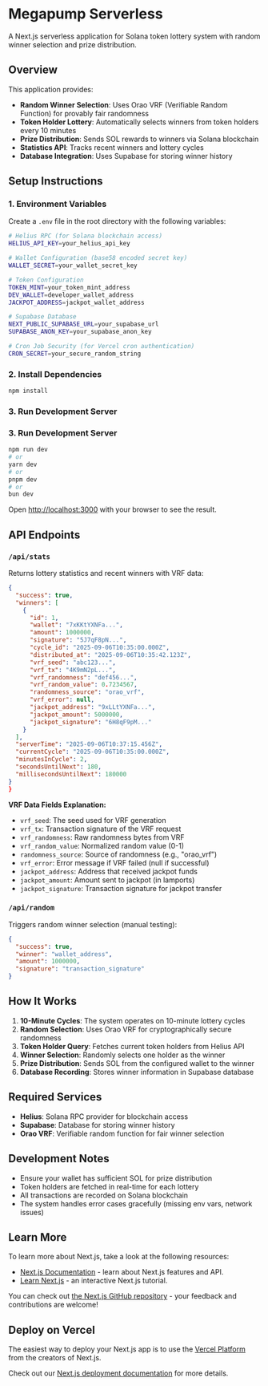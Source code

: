 # Megapump Serverless

A Next.js serverless application for Solana token lottery system with random winner selection and prize distribution.

## Overview

This application provides:
- **Random Winner Selection**: Uses Orao VRF (Verifiable Random Function) for provably fair randomness
- **Token Holder Lottery**: Automatically selects winners from token holders every 10 minutes
- **Prize Distribution**: Sends SOL rewards to winners via Solana blockchain
- **Statistics API**: Tracks recent winners and lottery cycles
- **Database Integration**: Uses Supabase for storing winner history

## Setup Instructions

### 1. Environment Variables

Create a `.env` file in the root directory with the following variables:

```bash
# Helius RPC (for Solana blockchain access)
HELIUS_API_KEY=your_helius_api_key

# Wallet Configuration (base58 encoded secret key)
WALLET_SECRET=your_wallet_secret_key

# Token Configuration
TOKEN_MINT=your_token_mint_address
DEV_WALLET=developer_wallet_address
JACKPOT_ADDRESS=jackpot_wallet_address

# Supabase Database
NEXT_PUBLIC_SUPABASE_URL=your_supabase_url
SUPABASE_ANON_KEY=your_supabase_anon_key

# Cron Job Security (for Vercel cron authentication)
CRON_SECRET=your_secure_random_string
```

### 2. Install Dependencies

```bash
npm install
```

### 3. Run Development Server

### 3. Run Development Server

```bash
npm run dev
# or
yarn dev
# or
pnpm dev
# or
bun dev
```

Open [http://localhost:3000](http://localhost:3000) with your browser to see the result.

## API Endpoints

### `/api/stats`
Returns lottery statistics and recent winners with VRF data:
```json
{
  "success": true,
  "winners": [
    {
      "id": 1,
      "wallet": "7xKKtYXNFa...",
      "amount": 1000000,
      "signature": "5J7qF8pN...",
      "cycle_id": "2025-09-06T10:35:00.000Z",
      "distributed_at": "2025-09-06T10:35:42.123Z",
      "vrf_seed": "abc123...",
      "vrf_tx": "4K9mN2pL...",
      "vrf_randomness": "def456...",
      "vrf_random_value": 0.7234567,
      "randomness_source": "orao_vrf",
      "vrf_error": null,
      "jackpot_address": "9xLLtYXNFa...",
      "jackpot_amount": 5000000,
      "jackpot_signature": "6H8qF9pM..."
    }
  ],
  "serverTime": "2025-09-06T10:37:15.456Z",
  "currentCycle": "2025-09-06T10:35:00.000Z",
  "minutesInCycle": 2,
  "secondsUntilNext": 180,
  "millisecondsUntilNext": 180000
}
}
```

**VRF Data Fields Explanation:**
- `vrf_seed`: The seed used for VRF generation
- `vrf_tx`: Transaction signature of the VRF request
- `vrf_randomness`: Raw randomness bytes from VRF
- `vrf_random_value`: Normalized random value (0-1)
- `randomness_source`: Source of randomness (e.g., "orao_vrf")
- `vrf_error`: Error message if VRF failed (null if successful)
- `jackpot_address`: Address that received jackpot funds
- `jackpot_amount`: Amount sent to jackpot (in lamports)
- `jackpot_signature`: Transaction signature for jackpot transfer

### `/api/random`
Triggers random winner selection (manual testing):
```json
{
  "success": true,
  "winner": "wallet_address",
  "amount": 1000000,
  "signature": "transaction_signature"
}
```

## How It Works

1. **10-Minute Cycles**: The system operates on 10-minute lottery cycles
2. **Random Selection**: Uses Orao VRF for cryptographically secure randomness
3. **Token Holder Query**: Fetches current token holders from Helius API
4. **Winner Selection**: Randomly selects one holder as the winner
5. **Prize Distribution**: Sends SOL from the configured wallet to the winner
6. **Database Recording**: Stores winner information in Supabase database

## Required Services

- **Helius**: Solana RPC provider for blockchain access
- **Supabase**: Database for storing winner history
- **Orao VRF**: Verifiable random function for fair winner selection

## Development Notes

- Ensure your wallet has sufficient SOL for prize distribution
- Token holders are fetched in real-time for each lottery
- All transactions are recorded on Solana blockchain
- The system handles error cases gracefully (missing env vars, network issues)

## Learn More

To learn more about Next.js, take a look at the following resources:

- [Next.js Documentation](https://nextjs.org/docs) - learn about Next.js features and API.
- [Learn Next.js](https://nextjs.org/learn) - an interactive Next.js tutorial.

You can check out [the Next.js GitHub repository](https://github.com/vercel/next.js) - your feedback and contributions are welcome!

## Deploy on Vercel

The easiest way to deploy your Next.js app is to use the [Vercel Platform](https://vercel.com/new?utm_medium=default-template&filter=next.js&utm_source=create-next-app&utm_campaign=create-next-app-readme) from the creators of Next.js.

Check out our [Next.js deployment documentation](https://nextjs.org/docs/app/building-your-application/deploying) for more details.
